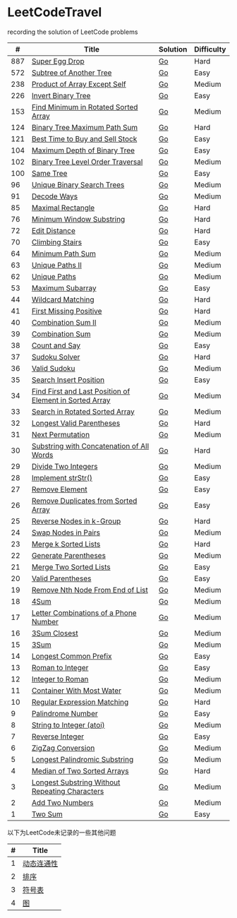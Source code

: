 LeetCodeTravel
========

recording the solution of LeetCode problems

| # | Title | Solution | Difficulty |
|---| ----- | -------- | ---------- |
|887|[Super Egg Drop](https://leetcode.com/problems/super-egg-drop/description/) | [Go](./algorithms/887.Super_Egg_Drop/main.go)|Hard|
|572|[Subtree of Another Tree](https://leetcode.com/problems/subtree-of-another-tree/description/) | [Go](./algorithms/572.Subtree_of_Another_Tree/main.go)|Easy|
|238|[Product of Array Except Self](https://leetcode.com/problems/product-of-array-except-self/description/) | [Go](./algorithms/238.Product_of_Array_Except_Self/main.go)|Medium|
|226|[Invert Binary Tree](https://leetcode.com/problems/invert-binary-tree/description/) | [Go](./algorithms/226.Invert_Binary_Tree/main.go)|Easy|
|153|[Find Minimum in Rotated Sorted Array](https://leetcode.com/problems/find-minimum-in-rotated-sorted-array/description/) | [Go](./algorithms/153.Find_Minimum_in_Rotated_Sorted_Array/main.go)|Medium|
|124|[Binary Tree Maximum Path Sum](https://leetcode.com/problems/binary-tree-maximum-path-sum/description/) | [Go](./algorithms/124.Binary_Tree_Maximum_Path_Sum/main.go)|Hard|
|121|[Best Time to Buy and Sell Stock](https://leetcode.com/problems/best-time-to-buy-and-sell-stock/description/) | [Go](./algorithms/121.Best_Time_to_Buy_and_Sell_Stock/main.go)|Easy|
|104|[Maximum Depth of Binary Tree](https://leetcode.com/problems/maximum-depth-of-binary-tree/description/) | [Go](./algorithms/104.Maximum_Depth_of_Binary_Tree/main.go)|Easy|
|102|[Binary Tree Level Order Traversal](https://leetcode.com/problems/binary-tree-level-order-traversal/description/) | [Go](./algorithms/102.Binary_Tree_Level_Order_Traversal/main.go)|Medium|
|100|[Same Tree](https://leetcode.com/problems/same-tree/description/) | [Go](./algorithms/100.Same_Tree/main.go)|Easy|
|96|[Unique Binary Search Trees](https://leetcode.com/problems/unique-binary-search-trees/description/) | [Go](./algorithms/96.Unique_Binary_Search_Trees/main.go)|Medium|
|91|[Decode Ways](https://leetcode.com/problems/decode-ways/description/) | [Go](./algorithms/91.Decode_Ways/main.go)|Medium|
|85|[Maximal Rectangle](https://leetcode.com/problems/maximal-rectangle/description/) | [Go](./algorithms/85.Maximal_Rectangle/main.go)|Hard|
|76|[Minimum Window Substring](https://leetcode.com/problems/minimum-window-substring/description/) | [Go](./algorithms/76.Minimum_Window_Substring/main.go)|Hard|
|72|[Edit Distance](https://leetcode.com/problems/edit-distance/description/) | [Go](./algorithms/72.Edit_Distance/main.go)|Hard|
|70|[Climbing Stairs](https://leetcode.com/problems/climbing-stairs/description/) | [Go](./algorithms/70.Climbing_Stairs/main.go)|Easy|
|64|[Minimum Path Sum](https://leetcode.com/problems/minimum-path-sum/description/) | [Go](./algorithms/64.Minimum_Path_Sum/main.go)|Medium|
|63|[Unique Paths II](https://leetcode.com/problems/unique-paths-ii/description/) | [Go](./algorithms/63.Unique_Paths_II/main.go)|Medium|
|62|[Unique Paths](https://leetcode.com/problems/unique-paths/description/) | [Go](./algorithms/62.Unique_Paths/main.go)|Medium|
|53|[Maximum Subarray](https://leetcode.com/problems/maximum-subarray/description/) | [Go](./algorithms/53.Maximum_Subarray/main.go)|Easy|
|44|[Wildcard Matching](https://leetcode.com/problems/wildcard-matching/description/) | [Go](./algorithms/44.Wildcard_Matching/main.go)|Hard|
|41|[First Missing Positive](https://leetcode.com/problems/first-missing-positive/description/) | [Go](./algorithms/41.First_Missing_Positive/main.go)|Hard|
|40|[Combination Sum II](https://leetcode.com/problems/combination-sum-ii/description/) | [Go](./algorithms/40.Combination_Sum_II/main.go)|Medium|
|39|[Combination Sum](https://leetcode.com/problems/combination-sum/description/) | [Go](./algorithms/39.Combination_Sum/main.go)|Medium|
|38|[Count and Say](https://leetcode.com/problems/count-and-say/description/) | [Go](./algorithms/38.Count_and_Say/main.go)|Easy|
|37|[Sudoku Solver](https://leetcode.com/problems/sudoku-solver/description/) | [Go](./algorithms/37.Sudoku_Solver/main.go)|Hard|
|36|[Valid Sudoku](https://leetcode.com/problems/valid-sudoku/description/) | [Go](./algorithms/36.Valid_Sudoku/main.go)|Medium|
|35|[Search Insert Position](https://leetcode.com/problems/search-insert-position/description/) | [Go](./algorithms/35.Search_Insert_Position/main.go)|Easy|
|34|[Find First and Last Position of Element in Sorted Array](https://leetcode.com/problems/find-first-and-last-position-of-element-in-sorted-array/description/) | [Go](./algorithms/34.Find_First_and_Last_Position_of_Element_in_Sorted_Array/main.go)|Medium|
|33|[Search in Rotated Sorted Array](https://leetcode.com/problems/search-in-rotated-sorted-array/description/) | [Go](./algorithms/33.Search_in_Rotated_Sorted_Array/main.go)|Medium|
|32|[Longest Valid Parentheses](https://leetcode.com/problems/longest-valid-parentheses/description/) | [Go](./algorithms/32.Longest_Valid_Parentheses/main.go)|Hard|
|31|[Next Permutation](https://leetcode.com/problems/next-permutation/description/) | [Go](./algorithms/31.Next_Permutation/main.go)|Medium|
|30|[Substring with Concatenation of All Words](https://leetcode.com/problems/substring-with-concatenation-of-all-words/description/) | [Go](./algorithms/30.Substring_with_Concatenation_of_All_Words/main.go)|Hard|
|29|[Divide Two Integers](https://leetcode.com/problems/divide-two-integers/description/) | [Go](./algorithms/29.Divide_Two_Integers/main.go)|Medium|
|28|[Implement strStr()](https://leetcode.com/problems/implement-strstr/description/) | [Go](./algorithms/28.Implement_strStr()/main.go)|Easy|
|27|[Remove Element](https://leetcode.com/problems/remove-element/description/) | [Go](./algorithms/27.Remove_Element/main.go)|Easy|
|26|[Remove Duplicates from Sorted Array](https://leetcode.com/problems/remove-duplicates-from-sorted-array/description/) | [Go](./algorithms/26.Remove_Duplicates_from_Sorted_Array/main.go)|Easy|
|25|[Reverse Nodes in k-Group](https://leetcode.com/problems/reverse-nodes-in-k-group/description/) | [Go](./algorithms/25.Reverse_Nodes_in_k-Group/main.go)|Hard|
|24|[Swap Nodes in Pairs](https://leetcode.com/problems/swap-nodes-in-pairs/description/) | [Go](./algorithms/24.Swap_Nodes_in_Pairs/main.go)|Medium|
|23|[Merge k Sorted Lists](https://leetcode.com/problems/merge-k-sorted-lists/description/) | [Go](./algorithms/23.Merge_k_Sorted_Lists/main.go)|Hard|
|22|[Generate Parentheses](https://leetcode.com/problems/generate-parentheses/description/) | [Go](./algorithms/22.Generate_Parentheses/main.go)|Medium|
|21|[Merge Two Sorted Lists](https://leetcode.com/problems/merge-two-sorted-lists/description/) | [Go](./algorithms/21.Merge_Two_Sorted_Lists/main.go)|Easy|
|20|[Valid Parentheses](https://leetcode.com/problems/valid-parentheses/description/) | [Go](./algorithms/20.Valid_Parentheses/main.go)|Easy|
|19|[Remove Nth Node From End of List](https://leetcode.com/problems/remove-nth-node-from-end-of-list/description/) | [Go](./algorithms/19.Remove_Nth_Node_From_End_of_List/main.go)|Medium|
|18|[4Sum](https://leetcode.com/problems/4sum/description/) | [Go](./algorithms/18.4Sum/main.go)|Medium|
|17|[Letter Combinations of a Phone Number](https://leetcode.com/problems/letter-combinations-of-a-phone-number/description/) | [Go](./algorithms/17.Letter_Combinations_of_a_Phone_Number/main.go)|Medium|
|16|[3Sum Closest](https://leetcode.com/problems/3sum-closest/description/) | [Go](./algorithms/16.3Sum_Closest/main.go)|Medium|
|15|[3Sum](https://leetcode.com/problems/3sum/description/) | [Go](./algorithms/15.3Sum/main.go)|Medium|
|14|[Longest Common Prefix](https://leetcode.com/problems/longest-common-prefix/description/) | [Go](./algorithms/14.Longest_Common_Prefix/main.go)|Easy|
|13|[Roman to Integer](https://leetcode.com/problems/roman-to-integer/description/) | [Go](./algorithms/13.Roman_to_Integer/main.go)|Easy|
|12|[Integer to Roman](https://leetcode.com/problems/integer-to-roman/description/) | [Go](./algorithms/12.Integer_to_Roman/main.go)|Medium|
|11|[Container With Most Water](https://leetcode.com/problems/container-with-most-water/description/) | [Go](./algorithms/11.Container_With_Most_Water/main.go)|Medium|
|10|[Regular Expression Matching](https://leetcode.com/problems/regular-expression-matching/description/) | [Go](./algorithms/10.Regular_Expression_Matching/main.go)|Hard|
|9|[Palindrome Number](https://leetcode.com/problems/palindrome-number/description/) | [Go](./algorithms/9.Palindrome_Number/main.go)|Easy|
|8|[String to Integer (atoi)](https://leetcode.com/problems/string-to-integer-atoi/description/) | [Go](./algorithms/8.String_to_Integer_(atoi)/main.go)|Medium|
|7|[Reverse Integer](https://leetcode.com/problems/reverse-integer/description/) | [Go](./algorithms/7.Reverse_Integer/main.go)|Easy|
|6|[ZigZag Conversion](https://leetcode.com/problems/zigzag-conversion/description/) | [Go](./algorithms/6.ZigZag_Conversion/main.go)|Medium|
|5|[Longest Palindromic Substring](https://leetcode.com/problems/longest-palindromic-substring/description/) | [Go](./algorithms/5.Longest_Palindromic_Substring/main.go)|Medium|
|4|[Median of Two Sorted Arrays](https://leetcode.com/problems/median-of-two-sorted-arrays/description/) | [Go](./algorithms/4.Median_of_Two_Sorted_Arrays/main.go)|Hard|
|3|[Longest Substring Without Repeating Characters](https://leetcode.com/problems/longest-substring-without-repeating-characters/description/) | [Go](./algorithms/3.Longest_Substring_Without_Repeating_Characters/main.go)|Medium|
|2|[Add Two Numbers](https://leetcode.com/problems/add-two-numbers/description/) | [Go](./algorithms/2.Add_Two_Numbers/main.go)|Medium|
|1|[Two Sum](https://leetcode.com/problems/two-sum/description/) | [Go](./algorithms/1.Two_Sum/main.go)|Easy|

以下为LeetCode未记录的一些其他问题

| # | Title |
|---| ----- |
|1|[动态连通性](./algorithms/union-find) |
|2|[排序](./algorithms/sort) |
|3|[符号表](./algorithms/symbol_table) |
|4|[图](./algorithms/graph) |